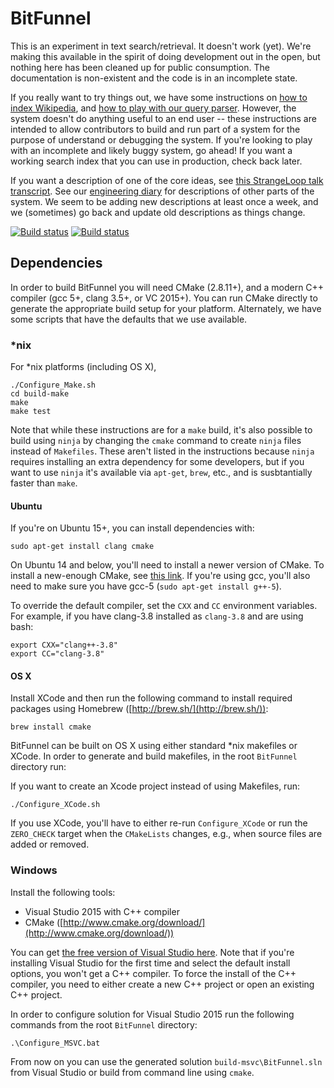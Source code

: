 # BitFunnel

This is an experiment in text search/retrieval. It doesn't work (yet). We're making this available in the spirit of doing development out in the open, but nothing here has been cleaned up for public consumption. The documentation is non-existent and the code is in an incomplete state.

If you really want to try things out, we have some instructions on [how to index Wikipedia](http://bitfunnel.org/index-build-tools/), and [how to play with our query parser](http://bitfunnel.org/a-small-query-language/). However, the system doesn't do anything useful to an end user -- these instructions are intended to allow contributors to build and run part of a system for the purpose of understand or debugging the system. If you're looking to play with an incomplete and likely buggy system, go ahead! If you want a working search index that you can use in production, check back later.

If you want a description of one of the core ideas, see [this StrangeLoop talk transcript](http://bitfunnel.org/strangeloop/). See our [engineering diary](http://bitfunnel.org/blog-archive/) for descriptions of other parts of the system. We seem to be adding new descriptions at least once a week, and we (sometimes) go back and update old descriptions as things change.

[![Build status](https://ci.appveyor.com/api/projects/status/b65lb8wn2r7ux7d2/branch/master?svg=true)](https://ci.appveyor.com/project/MichaelHopcroft/bitfunnel) [![Build status](https://doozer.io/badge/danluu/BitFunnel/buildstatus/master)](https://doozer.io/user/danluu/BitFunnel)

Dependencies
------------

In order to build BitFunnel you will need CMake (2.8.11+), and a modern C++
compiler (gcc 5+, clang 3.5+, or VC 2015+). You can run CMake directly to generate the appropriate build setup for your platform. Alternately, we have some scripts that have the defaults that we use available.

### *nix

For *nix platforms (including OS X),

~~~
./Configure_Make.sh
cd build-make
make
make test
~~~

Note that while these instructions are for a `make` build, it's also possible to build using `ninja` by changing the `cmake` command to create `ninja` files instead of `Makefiles`. These aren't listed in the instructions because `ninja` requires installing an extra dependency for some developers, but if you want to use `ninja` it's available via `apt-get`, `brew`, etc., and is susbtantially faster than `make`.

#### Ubuntu

If you're on Ubuntu 15+, you can install dependencies with:

~~~
sudo apt-get install clang cmake
~~~

On Ubuntu 14 and below, you'll need to install a newer version of CMake. To
install a new-enough CMake, see [this link](http://askubuntu.com/questions/610291/how-to-install-cmake-3-2-on-ubuntu-14-04).
If you're using gcc, you'll also need to make sure you have gcc-5 (`sudo apt-get install g++-5`).

To override the default compiler, set the `CXX` and `CC` environment variables.
For example, if you have clang-3.8 installed as `clang-3.8` and are using bash:

~~~
export CXX="clang++-3.8"
export CC="clang-3.8"
~~~

#### OS X

Install XCode and then run the following command to install required packages
using Homebrew ([http://brew.sh/](http://brew.sh/)):

~~~
brew install cmake
~~~

BitFunnel can be built on OS X using either standard \*nix makefiles or XCode.
In order to generate and build makefiles, in the root `BitFunnel` directory run:

If you want to create an Xcode project instead of using Makefiles, run:

~~~
./Configure_XCode.sh
~~~

If you use XCode, you'll have to either re-run `Configure_XCode` or run the `ZERO_CHECK` target when the `CMakeLists` changes, e.g., when source files are added or removed.

### Windows

Install the following tools:

- Visual Studio 2015 with C++ compiler
- CMake ([http://www.cmake.org/download/](http://www.cmake.org/download/))

You can get [the free version of Visual Studio here](https://www.visualstudio.com/en-us/products/visual-studio-community-vs.aspx).
Note that if you're installing Visual Studio for the first time and select the
default install options, you won't get a C++ compiler. To force the install of
the C++ compiler, you need to either create a new C++ project or open an
existing C++ project.

In order to configure solution for Visual Studio 2015 run the following
commands from the root `BitFunnel` directory:

~~~
.\Configure_MSVC.bat
~~~

From now on you can use the generated solution `build-msvc\BitFunnel.sln` from Visual Studio
or build from command line using `cmake`.
